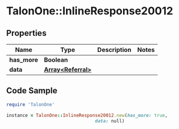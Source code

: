 # TalonOne::InlineResponse20012

## Properties

Name | Type | Description | Notes
------------ | ------------- | ------------- | -------------
**has_more** | **Boolean** |  | 
**data** | [**Array&lt;Referral&gt;**](Referral.md) |  | 

## Code Sample

```ruby
require 'TalonOne'

instance = TalonOne::InlineResponse20012.new(has_more: true,
                                 data: null)
```


